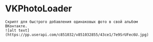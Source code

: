 # VKPhotoLoader
	
    Скрипт для быстрого добавления одинаковых фото в свой альбом ВКонтакте.
	![alt text](https://pp.userapi.com/c851032/v851032855/43ce1/7e9SrUFec6U.jpg)